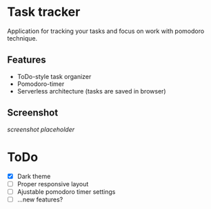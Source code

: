 # Task tracker
Application for tracking your tasks and focus on work with pomodoro technique.

## Features
 - ToDo-style task organizer
 - Pomodoro-timer
 - Serverless architecture (tasks are saved in browser)

## Screenshot
*screenshot placeholder*

# ToDo
 - [x] Dark theme
 - [ ] Proper responsive layout
 - [ ] Ajustable pomodoro timer settings
 - [ ] ...new features?
